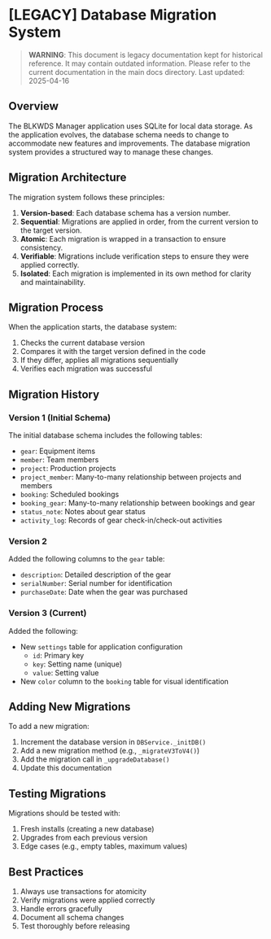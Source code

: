 # [LEGACY] Database Migration System

> **WARNING**: This document is legacy documentation kept for historical reference.
> It may contain outdated information. Please refer to the current documentation in the main docs directory.
> Last updated: 2025-04-16


## Overview

The BLKWDS Manager application uses SQLite for local data storage. As the application evolves, the database schema needs to change to accommodate new features and improvements. The database migration system provides a structured way to manage these changes.

## Migration Architecture

The migration system follows these principles:

1. **Version-based**: Each database schema has a version number.
2. **Sequential**: Migrations are applied in order, from the current version to the target version.
3. **Atomic**: Each migration is wrapped in a transaction to ensure consistency.
4. **Verifiable**: Migrations include verification steps to ensure they were applied correctly.
5. **Isolated**: Each migration is implemented in its own method for clarity and maintainability.

## Migration Process

When the application starts, the database system:

1. Checks the current database version
2. Compares it with the target version defined in the code
3. If they differ, applies all migrations sequentially
4. Verifies each migration was successful

## Migration History

### Version 1 (Initial Schema)

The initial database schema includes the following tables:

- `gear`: Equipment items
- `member`: Team members
- `project`: Production projects
- `project_member`: Many-to-many relationship between projects and members
- `booking`: Scheduled bookings
- `booking_gear`: Many-to-many relationship between bookings and gear
- `status_note`: Notes about gear status
- `activity_log`: Records of gear check-in/check-out activities

### Version 2

Added the following columns to the `gear` table:

- `description`: Detailed description of the gear
- `serialNumber`: Serial number for identification
- `purchaseDate`: Date when the gear was purchased

### Version 3 (Current)

Added the following:

- New `settings` table for application configuration
  - `id`: Primary key
  - `key`: Setting name (unique)
  - `value`: Setting value
- New `color` column to the `booking` table for visual identification

## Adding New Migrations

To add a new migration:

1. Increment the database version in `DBService._initDB()`
2. Add a new migration method (e.g., `_migrateV3ToV4()`)
3. Add the migration call in `_upgradeDatabase()`
4. Update this documentation

## Testing Migrations

Migrations should be tested with:

1. Fresh installs (creating a new database)
2. Upgrades from each previous version
3. Edge cases (e.g., empty tables, maximum values)

## Best Practices

1. Always use transactions for atomicity
2. Verify migrations were applied correctly
3. Handle errors gracefully
4. Document all schema changes
5. Test thoroughly before releasing
